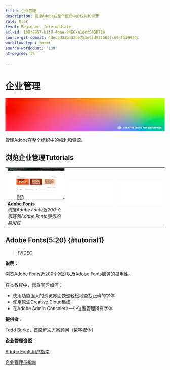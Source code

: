 ```yaml
---
title: 企业管理
description: 管理Adobe在整个组织中的权利和资源
role: User
level: Beginner, Intermediate
exl-id: 1b8f0957-b1f9-4bae-9466-a1dcf585071a
source-git-commit: 43edad33b432de753e9fd93fb03fc69ef539944c
workflow-type: tm+mt
source-wordcount: '139'
ht-degree: 3%

---
```


# 企业管理

![英雄图像教程](../assets/hero_cce.jpg)

管理Adobe在整个组织中的权利和资源。

## 浏览企业管理Tutorials

<table style="table-layout:fixed">
<tr>
 <td>
   <a href="enterprise.md#tutorial1">
      <img alt="Adobe Fonts" src="../assets/fonts_burke_thumbnail.jpg" />
   </a>
    <div>
   <a href="enterprise.md#tutorial1"><strong>Adobe Fonts</strong></a>
    </div>
    <em>浏览Adobe Fonts近200个家庭和Adobe Fonts服务的易用性</em>
    <br>
  </td>
  <td>
    <img alt="间隔条" src="../assets/Whitespacer.png" />
    <div>
    <br>
  </td>
  <td>
    <img alt="间隔条" src="../assets/Whitespacer.png" />
    <div>
    <br>
  </td>
</tr>
</table>

## Adobe Fonts(5:20) {#tutorial1}

>[!VIDEO](https://video.tv.adobe.com/v/328226?hidetitle=true)

**说明：**

浏览Adobe Fonts近200个家庭以及Adobe Fonts服务的易用性。

在本教程中，您将学习如何：
* 使用功能强大的浏览界面快速轻松地查找正确的字体
* 使用原生Creative Cloud集成
* 在Adobe Admin Console中一个位置管理所有字体

**提供者：**

Todd Burke，首席解决方案顾问（数字媒体）

**企业管理资源：**

[Adobe Fonts用户指南](https://helpx.adobe.com/fonts/user-guide.html)

[企业管理员指南](https://helpx.adobe.com/enterprise/admin-guide.html)
